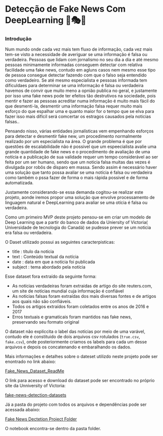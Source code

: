 # Detecção de Fake News Com DeepLearning 📰🎭🧠



### Introdução

Num mundo onde cada vez mais tem fluxo de informação, cada vez mais tem-se visto a necessidade de averiguar se uma informação é falsa ou verdadeira.  Pessoas que lidam com jornalismo no seu dia a dia e até mesmo pessoas minimamente informadas conseguem detectar com relativa facilidade uma fake news, contudo em agluns casos nem mesmo esse tipo de pessoa consegue detectar fazendo com que o falso seja entendido como verdadeiro. Se até mesmo especialista e pessoas informada tem dificuldaes para determinar se uma informação é falsa ou verdadeira havemos de convir que muito meno a opnião publica no geral, e justamente por isso uma fake news pode ter efeitos tão destrutivos na sociedade, pois mentir e fazer as pessoas acreditar numa informação é muito mais fácil do que desmenti-la, desmentir uma informação falsa requer muito mais esforço do que  espalhar uma e quanto maior for o tempo que  se elva para fazer isso mais difícil será comcertar os estragos causados pela noticias falsas..

Pensando nisso, várias entidades jornalísticas vem empenhando esforços para detectar e desmentir fake new, um procedimento normalmente realizado por um especialista na área. O grande problema é que por questões de escalabilidade não é possivel que um espeecialista avalie uma grande quantidade de fake news e o procedimento de avaliação  de uma notícia e a publicação de sua validade requer um tempo considerável ao ser feita por um ser humano, sendo que um noticia falsa muitas das vezes é divulgada por robôs de disparo em massa. Sendo assim é necessário haver uma solução que tanto possa avaliar se uma notícia é falsa ou verdadeira como também o pssa fazer de forma o mais rápida possivel e de forma automatizada.

Justamente considerando-se essa demanda cogitou-se realizar este projeto, aonde iremos propor uma solução que envolve processamento de linguagem natural e DeepLearning para avaliar se uma otícia é falsa ou verdadeira.

Como um primeiro MVP deste projeto pensou-se  em criar um modelo de Deep Learning que a partir do banco de dados da Uniersity of Victoria( Universidade de tecnologia do Canadá)  se pudesse prever se um noticia era falsa ou verdadeira.

O Daset utilizado possui as seguintes caracterpisticas:

- title : título da notícia
- text : Conteúdo textual da notícia
- date : data em que a notícia foi publicada
- subject : tema abordado pela notícia

Esse dataset fora extraído da seguinte forma:

 - As notícias verdadeiras foram extraidas de artigo do site reuters.com, um site de notícias mundial cuja informação é confiável 
 - As notícias falsas foram extraídas dos mais diversas fontes e de artigos aos quais não são confiáveis.
 - Todos os artigos extraídos foram coletados entre os anos de 2016 e 2017
 - Erros textuais e gramaticais foram mantidos nas fake news, preservando seu formato original

O dataset não explíccita o label das notícias por meio de uma varável, contudo ele é constituido de dois  arquivos csv rotulados (`true.csv`, `fake.csv`), onde posteriormente criamos os labels para cada um desse arquivos e  depois os concatenando e embaralhando os dados.

Mais informações e detalhes sobre o dateset utilizdo neste projeto pode ser enontrado no link abaixo:

[Fake_News_Dataset_ReadMe](https://onlineacademiccommunity.uvic.ca/isot/wp-content/uploads/sites/7295/2023/02/ISOT_Fake_News_Dataset_ReadMe.pdf)

 O link para acesso e download do dataset pode ser encontrado no próprio site da Unniversity of Victoria:

[fake-news-detection-datasets](https://onlineacademiccommunity.uvic.ca/isot/2022/11/27/fake-news-detection-datasets/)


Já a pasta do projeto com todos os arquivos e dependências pode ser acessada abaixo:

[Fake News Dectetion Project Folder](https://drive.google.com/drive/folders/11cZBjo4KEdqeFi59E_GlDIthiU77zxP5?usp=sharing)

O notebook encontra-se dentro da pasta folder.

